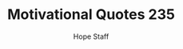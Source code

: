 ---
image: /assets/img/mq/mq_235_white.png
title: Motivational Quotes 235
categories:
  - Motivational Quotes
author: Hope Staff
notes: Motivational Quotes 235
embed: >-
  EMBED_GOES_HERE
transcript: >-
  SOME LINES OF TEXT START HERE
---
